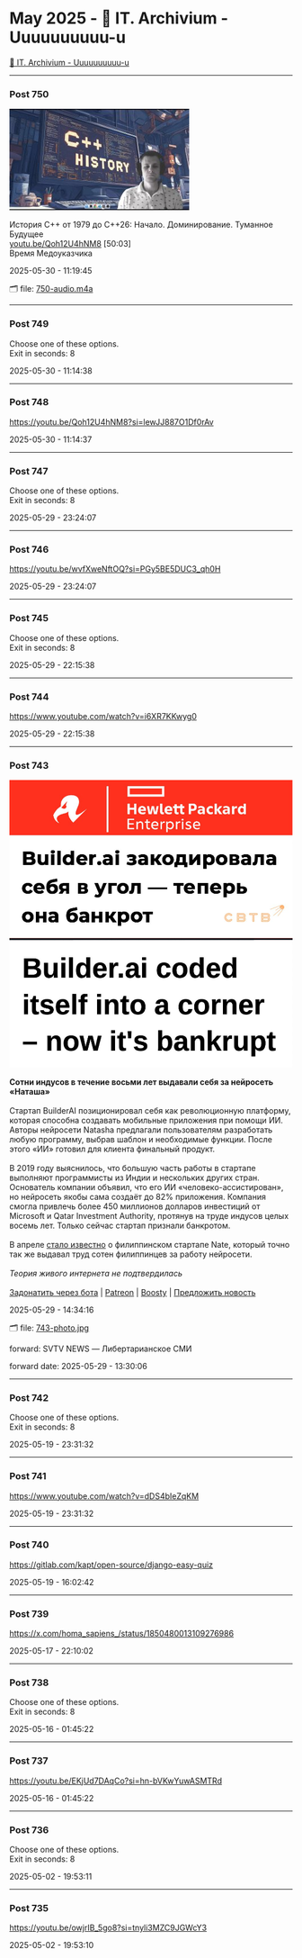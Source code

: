 # May 2025 - 🐊 IT. Archivium - Uuuuuuuuuu-u

[🐊 IT. Archivium - Uuuuuuuuuu-u](../../)



---

### Post 750

 
![750-thumbnail.jpg](750-thumbnail.jpg) 



История С++ от 1979 до С++26: Начало. Доминирование. Туманное Будущее<br /><a href="http://youtu.be/Qoh12U4hNM8">youtu.be/Qoh12U4hNM8</a> [50:03]<br />Время Медоуказчика


2025-05-30 - 11:19:45


🗂 file: [750-audio.m4a](750-audio.m4a) 






---

### Post 749




Choose one of these options. <br />Exit in seconds: 8


2025-05-30 - 11:14:38







---

### Post 748




<a href="https://youtu.be/Qoh12U4hNM8?si=lewJJ887O1Df0rAv">https://youtu.be/Qoh12U4hNM8?si=lewJJ887O1Df0rAv</a>


2025-05-30 - 11:14:37







---

### Post 747




Choose one of these options. <br />Exit in seconds: 8


2025-05-29 - 23:24:07







---

### Post 746




<a href="https://youtu.be/wvfXweNftOQ?si=PGy5BE5DUC3_qh0H">https://youtu.be/wvfXweNftOQ?si=PGy5BE5DUC3_qh0H</a>


2025-05-29 - 23:24:07







---

### Post 745




Choose one of these options. <br />Exit in seconds: 8


2025-05-29 - 22:15:38







---

### Post 744




<a href="https://www.youtube.com/watch?v=i6XR7KKwyg0">https://www.youtube.com/watch?v=i6XR7KKwyg0</a>


2025-05-29 - 22:15:38







---

### Post 743

 
![743-photo.jpg](743-photo.jpg) 



<b>Сотни индусов в течение восьми лет выдавали себя за нейросеть «Наташа»</b><br /><br />Стартап BuilderAI позиционировал себя как революционную платформу, которая способна создавать мобильные приложения при помощи ИИ. Авторы нейросети Natasha предлагали пользователям разработать любую программу, выбрав шаблон и необходимые функции. После этого «ИИ» готовил для клиента финальный продукт.<br /><br />В 2019 году выяснилось, что большую часть работы в стартапе выполняют программисты из Индии и нескольких других стран. Основатель компании объявил, что его ИИ «человеко-ассистирован», но нейросеть якобы сама создаёт до 82% приложения. Компания смогла привлечь более 450 миллионов долларов инвестиций от Microsoft и Qatar Investment Authority, протянув на труде индусов целых восемь лет. Только сейчас стартап признали банкротом.<br /><br />В апреле <a href="https://t.me/svtvnews/69423">стало известно</a> о филиппинском стартапе Nate, который точно так же выдавал труд сотен филиппинцев за работу нейросети.<br /><br /><i>Теория живого интернета не подтвердилась</i><br /><br /><a href="https://t.me/svtvnews_bot">Задонатить через бота</a> | <a href="https://www.patreon.com/svtvnews">Patreon</a> | <a href="https://boosty.to/svtvnews">Boosty</a> | <a href="http://t.me/svtv_suggest_bot">Предложить новость</a>


2025-05-29 - 14:34:16


🗂 file: [743-photo.jpg](743-photo.jpg) 


 
forward: SVTV NEWS — Либертарианское СМИ 

forward date: 2025-05-29 - 13:30:06




---

### Post 742




Choose one of these options. <br />Exit in seconds: 8


2025-05-19 - 23:31:32







---

### Post 741




<a href="https://www.youtube.com/watch?v=dDS4bIeZqKM">https://www.youtube.com/watch?v=dDS4bIeZqKM</a>


2025-05-19 - 23:31:32







---

### Post 740




<a href="https://gitlab.com/kapt/open-source/django-easy-quiz">https://gitlab.com/kapt/open-source/django-easy-quiz</a>


2025-05-19 - 16:02:42







---

### Post 739




<a href="https://x.com/homa_sapiens_/status/1850480013109276986">https://x.com/homa_sapiens_/status/1850480013109276986</a>


2025-05-17 - 22:10:02







---

### Post 738




Choose one of these options. <br />Exit in seconds: 8


2025-05-16 - 01:45:22







---

### Post 737




<a href="https://youtu.be/EKjUd7DAqCo?si=hn-bVKwYuwASMTRd">https://youtu.be/EKjUd7DAqCo?si=hn-bVKwYuwASMTRd</a>


2025-05-16 - 01:45:22







---

### Post 736




Choose one of these options. <br />Exit in seconds: 8


2025-05-02 - 19:53:11







---

### Post 735




<a href="https://youtu.be/owjrIB_5go8?si=tnyli3MZC9JGWcY3">https://youtu.be/owjrIB_5go8?si=tnyli3MZC9JGWcY3</a>


2025-05-02 - 19:53:10





